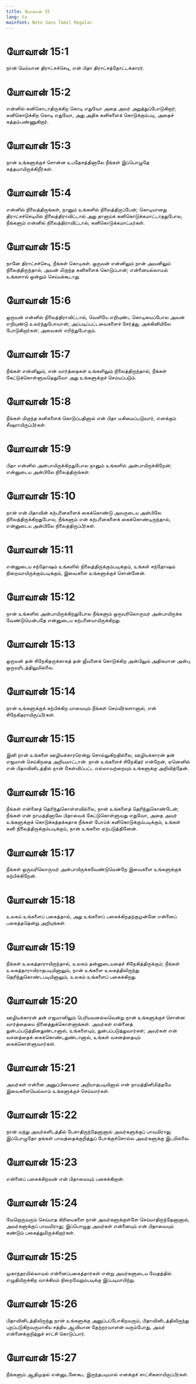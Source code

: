 ```yaml
---
title: யோவான் 15
lang: ta
mainfont: Noto Sans Tamil Regular
---
```


# யோவான் 15:1

நான் மெய்யான திராட்சச்செடி, என் பிதா திராட்சத்தோட்டக்காரர்.

# யோவான் 15:2

என்னில் கனிகொடாதிருக்கிற கொடி எதுவோ அதை அவர் அறுத்துப்போடுகிறார்; கனிகொடுக்கிற கொடி எதுவோ, அது அதிக கனிகளைக் கொடுக்கும்படி, அதைச் சுத்தம்பண்ணுகிறார்.

# யோவான் 15:3

நான் உங்களுக்குச் சொன்ன உபதேசத்தினாலே நீங்கள் இப்பொழுதே சுத்தமாயிருக்கிறீர்கள்.

# யோவான் 15:4

என்னில் நிலைத்திருங்கள், நானும் உங்களில் நிலைத்திருப்பேன்; கொடியானது திராட்சச்செடியில் நிலைத்திராவிட்டால் அது தானாய்க் கனிகொடுக்கமாட்டாததுபோல, நீங்களும் என்னில் நிலைத்திராவிட்டால், கனிகொடுக்கமாட்டீர்கள்.

# யோவான் 15:5

நானே திராட்சச்செடி, நீங்கள் கொடிகள். ஒருவன் என்னிலும் நான் அவனிலும் நிலைத்திருந்தால், அவன் மிகுந்த கனிகளைக் கொடுப்பான்; என்னையல்லாமல் உங்களால் ஒன்றும் செய்யக்கூடாது.

# யோவான் 15:6

ஒருவன் என்னில் நிலைத்திராவிட்டால், வெளியே எறியுண்ட கொடியைப்போல அவன் எறியுண்டு உலர்ந்துபோவான்; அப்படிப்பட்டவைகளைச் சேர்த்து, அக்கினியிலே போடுகிறார்கள்; அவைகள் எரிந்துபோகும்.

# யோவான் 15:7

நீங்கள் என்னிலும், என் வார்த்தைகள் உங்களிலும் நிலைத்திருந்தால், நீங்கள் கேட்டுக்கொள்ளுவதெதுவோ அது உங்களுக்குச் செய்யப்படும்.

# யோவான் 15:8

நீங்கள் மிகுந்த கனிகளைக் கொடுப்பதினால் என் பிதா மகிமைப்படுவார், எனக்கும் சீஷராயிருப்பீர்கள்.

# யோவான் 15:9

பிதா என்னில் அன்பாயிருக்கிறதுபோல நானும் உங்களில் அன்பாயிருக்கிறேன்; என்னுடைய அன்பிலே நிலைத்திருங்கள்.

# யோவான் 15:10

நான் என் பிதாவின் கற்பனைகளைக் கைக்கொண்டு அவருடைய அன்பிலே நிலைத்திருக்கிறதுபோல, நீங்களும் என் கற்பனைகளைக் கைக்கொண்டிருந்தால், என்னுடைய அன்பிலே நிலைத்திருப்பீர்கள்.

# யோவான் 15:11

என்னுடைய சந்தோஷம் உங்களில் நிலைத்திருக்கும்படிக்கும், உங்கள் சந்தோஷம் நிறைவாயிருக்கும்படிக்கும், இவைகளை உங்களுக்குச் சொன்னேன்.

# யோவான் 15:12

நான் உங்களில் அன்பாயிருக்கிறதுபோல நீங்களும் ஒருவரிலொருவர் அன்பாயிருக்க வேண்டுமென்பதே என்னுடைய கற்பனையாயிருக்கிறது.

# யோவான் 15:13

ஒருவன் தன் சிநேகிதருக்காகத் தன் ஜீவனைக் கொடுக்கிற அன்பிலும் அதிகமான அன்பு ஒருவரிடத்திலுமில்லை.

# யோவான் 15:14

நான் உங்களுக்குக் கற்பிக்கிற யாவையும் நீங்கள் செய்வீர்களானால், என் சிநேகிதராயிருப்பீர்கள்.

# யோவான் 15:15

இனி நான் உங்களை ஊழியக்காரரென்று சொல்லுகிறதில்லை, ஊழியக்காரன் தன் எஜமான் செய்கிறதை அறியமாட்டான். நான் உங்களைச் சிநேகிதர் என்றேன், ஏனெனில் என் பிதாவினிடத்தில் நான் கேள்விப்பட்ட எல்லாவற்றையும் உங்களுக்கு அறிவித்தேன்.

# யோவான் 15:16

நீங்கள் என்னைத் தெரிந்துகொள்ளவில்லை, நான் உங்களைத் தெரிந்துகொண்டேன்; நீங்கள் என் நாமத்தினாலே பிதாவைக் கேட்டுகொள்ளுவது எதுவோ, அதை அவர் உங்களுக்குக் கொடுக்கத்தக்கதாக நீங்கள் போய்க் கனிகொடுக்கும்படிக்கும், உங்கள் கனி நிலைத்திருக்கும்படிக்கும், நான் உங்களை ஏற்படுத்தினேன்.

# யோவான் 15:17

நீங்கள் ஒருவரிலொருவர் அன்பாயிருக்கவேண்டுமென்றே இவைகளை உங்களுக்குக் கற்பிக்கிறேன்.

# யோவான் 15:18

உலகம் உங்களைப் பகைத்தால், அது உங்களைப் பகைக்கிறதற்குமுன்னே என்னைப் பகைத்ததென்று அறியுங்கள்.

# யோவான் 15:19

நீங்கள் உலகத்தாராயிருந்தால், உலகம் தன்னுடையதைச் சிநேகித்திருக்கும்; நீங்கள் உலகத்தாராயிராதபடியினாலும், நான் உங்களை உலகத்திலிருந்து தெரிந்துகொண்டபடியினாலும், உலகம் உங்களைப் பகைக்கிறது.

# யோவான் 15:20

ஊழியக்காரன் தன் எஜமானிலும் பெரியவனல்லவென்று நான் உங்களுக்குச் சொன்ன வார்த்தையை நினைத்துக்கொள்ளுங்கள். அவர்கள் என்னைத் துன்பப்படுத்தினதுண்டானால், உங்களையும், துன்பப்படுத்துவார்கள்; அவர்கள் என் வசனத்தைக் கைக்கொண்டதுண்டானால், உங்கள் வசனத்தையும் கைக்கொள்ளுவார்கள்.

# யோவான் 15:21

அவர்கள் என்னை அனுப்பினவரை அறியாதபடியினால் என் நாமத்தினிமித்தமே இவைகளையெல்லாம் உங்களுக்குச் செய்வார்கள்.

# யோவான் 15:22

நான் வந்து அவர்களிடத்தில் பேசாதிருந்தேனானால் அவர்களுக்குப் பாவமிராது; இப்பொழுதோ தங்கள் பாவத்தைக்குறித்துப் போக்குச்சொல்ல அவர்களுக்கு இடமில்லை.

# யோவான் 15:23

என்னைப் பகைக்கிறவன் என் பிதாவையும் பகைக்கிறான்.

# யோவான் 15:24

வேறொருவரும் செய்யாத கிரியைகளை நான் அவர்களுக்குள்ளே செய்யாதிருந்தேனானால், அவர்களுக்குப் பாவமிராது; இப்பொழுது அவர்கள் என்னையும் என் பிதாவையும் கண்டும் பகைத்துமிருக்கிறார்கள்.

# யோவான் 15:25

முகாந்தரமில்லாமல் என்னைப்பகைத்தார்கள் என்று அவர்களுடைய வேதத்தில் எழுதியிருக்கிற வாக்கியம் நிறைவேறும்படிக்கு இப்படியாயிற்று.

# யோவான் 15:26

பிதாவினிடத்திலிருந்து நான் உங்களுக்கு அனுப்பப்போகிறவரும், பிதாவினிடத்திலிருந்து புறப்படுகிறவருமாகிய சத்திய ஆவியான தேற்றரவாளன் வரும்போது, அவர் என்னைக்குறித்துச் சாட்சி கொடுப்பார்.

# யோவான் 15:27

நீங்களும் ஆதிமுதல் என்னுடனேகூட இருந்தபடியால் எனக்குச் சாட்சிகளாயிருப்பீர்கள்.

